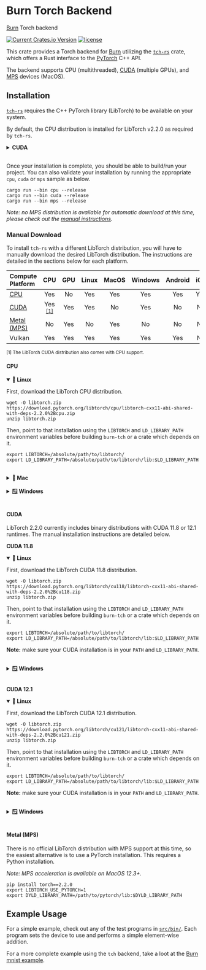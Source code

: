 # Burn Torch Backend

[Burn](https://github.com/tracel-ai/burn) Torch backend

[![Current Crates.io Version](https://img.shields.io/crates/v/burn-tch.svg)](https://crates.io/crates/burn-tch)
[![license](https://shields.io/badge/license-MIT%2FApache--2.0-blue)](https://github.com/tracel-ai/burn-tch/blob/master/README.md)

This crate provides a Torch backend for [Burn](https://github.com/tracel-ai/burn) utilizing the
[`tch-rs`](https://github.com/LaurentMazare/tch-rs) crate, which offers a Rust interface to the
[PyTorch](https://pytorch.org/) C++ API.

The backend supports CPU (multithreaded), [CUDA](https://pytorch.org/docs/stable/notes/cuda.html)
(multiple GPUs), and [MPS](https://pytorch.org/docs/stable/notes/mps.html) devices (MacOS).

## Installation

[`tch-rs`](https://github.com/LaurentMazare/tch-rs) requires the C++ PyTorch library (LibTorch) to
be available on your system.

By default, the CPU distribution is installed for LibTorch v2.2.0 as required by `tch-rs`.

<details>
<summary><strong>CUDA</strong></summary>

To install the latest compatible CUDA distribution, set the `TORCH_CUDA_VERSION` environment
variable before the `tch-rs` dependency is retrieved with `cargo`.

```shell
export TORCH_CUDA_VERSION=cu121
```

On Windows:

```powershell
$Env:TORCH_CUDA_VERSION = "cu121"
```

For example, running the validation sample for the first time could be done with the following
commands:

```shell
export TORCH_CUDA_VERSION=cu121
cargo run --bin cuda --release
```

**Important:** make sure your driver version is compatible with the selected CUDA version. A CUDA
Toolkit installation is not required since LibTorch ships with the appropriate CUDA runtimes. Having
the latest driver version is recommended, but you can always take a look at the
[toolkit driver version table](https://docs.nvidia.com/cuda/cuda-toolkit-release-notes/index.html#id4)
or
[minimum required driver version](https://docs.nvidia.com/deploy/cuda-compatibility/index.html#minor-version-compatibility)
(limited feature-set, might not work with all operations).

</details><br>

Once your installation is complete, you should be able to build/run your project. You can also
validate your installation by running the appropriate `cpu`, `cuda` or `mps` sample as below.

```shell
cargo run --bin cpu --release
cargo run --bin cuda --release
cargo run --bin mps --release
```

_Note: no MPS distribution is available for automatic download at this time, please check out the
[manual instructions](#metal-mps)._

### Manual Download

To install `tch-rs` with a different LibTorch distribution, you will have to manually download the
desired LibTorch distribution. The instructions are detailed in the sections below for each
platform.

| Compute Platform          |              CPU               | GPU | Linux | MacOS | Windows | Android | iOS | WASM |
| :------------------------ | :----------------------------: | :-: | :---: | :---: | :-----: | :-----: | :-: | :--: |
| [CPU](#cpu)               |              Yes               | No  |  Yes  |  Yes  |   Yes   |   Yes   | Yes |  No  |
| [CUDA](#cuda)             | Yes <sup>[[1]](#cpu-sup)</sup> | Yes |  Yes  |  No   |   Yes   |   No    | No  |  No  |
| [Metal (MPS)](#metal-mps) |               No               | Yes |  No   |  Yes  |   No    |   No    | No  |  No  |
| Vulkan                    |              Yes               | Yes |  Yes  |  Yes  |   Yes   |   Yes   | No  |  No  |

<sup><a id="cpu-sup">[1]</a> The LibTorch CUDA distribution also comes with CPU support.</sup>

#### CPU

<details open>
<summary><strong>🐧 Linux</strong></summary>

First, download the LibTorch CPU distribution.

```shell
wget -O libtorch.zip https://download.pytorch.org/libtorch/cpu/libtorch-cxx11-abi-shared-with-deps-2.2.0%2Bcpu.zip
unzip libtorch.zip
```

Then, point to that installation using the `LIBTORCH` and `LD_LIBRARY_PATH` environment variables
before building `burn-tch` or a crate which depends on it.

```shell
export LIBTORCH=/absolute/path/to/libtorch/
export LD_LIBRARY_PATH=/absolute/path/to/libtorch/lib:$LD_LIBRARY_PATH
```

</details><br>

<details>
<summary><strong>🍎 Mac</strong></summary>

First, download the LibTorch CPU distribution.

```shell
wget -O libtorch.zip https://download.pytorch.org/libtorch/cpu/libtorch-macos-x86_64-2.2.0.zip
unzip libtorch.zip
```

Then, point to that installation using the `LIBTORCH` and `DYLD_LIBRARY_PATH` environment variables
before building `burn-tch` or a crate which depends on it.

```shell
export LIBTORCH=/absolute/path/to/libtorch/
export DYLD_LIBRARY_PATH=/absolute/path/to/libtorch/lib:$DYLD_LIBRARY_PATH
```

</details><br>

<details>
<summary><strong>🪟 Windows</strong></summary>

First, download the LibTorch CPU distribution.

```powershell
wget https://download.pytorch.org/libtorch/cpu/libtorch-win-shared-with-deps-2.2.0%2Bcpu.zip -OutFile libtorch.zip
Expand-Archive libtorch.zip
```

Then, set the `LIBTORCH` environment variable and append the library to your path as with the
PowerShell commands below before building `burn-tch` or a crate which depends on it.

```powershell
$Env:LIBTORCH = "/absolute/path/to/libtorch/"
$Env:Path += ";/absolute/path/to/libtorch/"
```

</details><br>

#### CUDA

LibTorch 2.2.0 currently includes binary distributions with CUDA 11.8 or 12.1 runtimes. The manual
installation instructions are detailed below.

**CUDA 11.8**

<details open>
<summary><strong>🐧 Linux</strong></summary>

First, download the LibTorch CUDA 11.8 distribution.

```shell
wget -O libtorch.zip https://download.pytorch.org/libtorch/cu118/libtorch-cxx11-abi-shared-with-deps-2.2.0%2Bcu118.zip
unzip libtorch.zip
```

Then, point to that installation using the `LIBTORCH` and `LD_LIBRARY_PATH` environment variables
before building `burn-tch` or a crate which depends on it.

```shell
export LIBTORCH=/absolute/path/to/libtorch/
export LD_LIBRARY_PATH=/absolute/path/to/libtorch/lib:$LD_LIBRARY_PATH
```

**Note:** make sure your CUDA installation is in your `PATH` and `LD_LIBRARY_PATH`.

</details><br>

<details>
<summary><strong>🪟 Windows</strong></summary>

First, download the LibTorch CUDA 11.8 distribution.

```powershell
wget https://download.pytorch.org/libtorch/cu118/libtorch-win-shared-with-deps-2.2.0%2Bcu118.zip -OutFile libtorch.zip
Expand-Archive libtorch.zip
```

Then, set the `LIBTORCH` environment variable and append the library to your path as with the
PowerShell commands below before building `burn-tch` or a crate which depends on it.

```powershell
$Env:LIBTORCH = "/absolute/path/to/libtorch/"
$Env:Path += ";/absolute/path/to/libtorch/"
```

</details><br>

**CUDA 12.1**

<details open>
<summary><strong>🐧 Linux</strong></summary>

First, download the LibTorch CUDA 12.1 distribution.

```shell
wget -O libtorch.zip https://download.pytorch.org/libtorch/cu121/libtorch-cxx11-abi-shared-with-deps-2.2.0%2Bcu121.zip
unzip libtorch.zip
```

Then, point to that installation using the `LIBTORCH` and `LD_LIBRARY_PATH` environment variables
before building `burn-tch` or a crate which depends on it.

```shell
export LIBTORCH=/absolute/path/to/libtorch/
export LD_LIBRARY_PATH=/absolute/path/to/libtorch/lib:$LD_LIBRARY_PATH
```

**Note:** make sure your CUDA installation is in your `PATH` and `LD_LIBRARY_PATH`.

</details><br>

<details>
<summary><strong>🪟 Windows</strong></summary>

First, download the LibTorch CUDA 12.1 distribution.

```powershell
wget https://download.pytorch.org/libtorch/cu121/libtorch-win-shared-with-deps-2.2.0%2Bcu121.zip -OutFile libtorch.zip
Expand-Archive libtorch.zip
```

Then, set the `LIBTORCH` environment variable and append the library to your path as with the
PowerShell commands below before building `burn-tch` or a crate which depends on it.

```powershell
$Env:LIBTORCH = "/absolute/path/to/libtorch/"
$Env:Path += ";/absolute/path/to/libtorch/"
```

</details><br>

#### Metal (MPS)

There is no official LibTorch distribution with MPS support at this time, so the easiest alternative
is to use a PyTorch installation. This requires a Python installation.

_Note: MPS acceleration is available on MacOS 12.3+._

```shell
pip install torch==2.2.0
export LIBTORCH_USE_PYTORCH=1
export DYLD_LIBRARY_PATH=/path/to/pytorch/lib:$DYLD_LIBRARY_PATH
```

## Example Usage

For a simple example, check out any of the test programs in [`src/bin/`](./src/bin/). Each program
sets the device to use and performs a simple element-wise addition.

For a more complete example using the `tch` backend, take a loot at the
[Burn mnist example](https://github.com/tracel-ai/burn/tree/main/examples/mnist).
